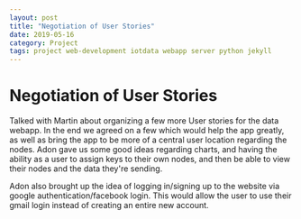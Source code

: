 ```yaml
---
layout: post
title: "Negotiation of User Stories"
date: 2019-05-16
category: Project
tags: project web-development iotdata webapp server python jekyll
---
```


# Negotiation of User Stories

Talked with Martin about organizing a few more User stories for the data webapp. In the end we agreed on a few which would help the app greatly,
as well as bring the app to be more of a central user location regarding the nodes. Adon gave us some good ideas regarding charts, and having
the ability as a user to assign keys to their own nodes, and then be able to view their nodes and the data they're sending.

Adon also brought up the idea of logging in/signing up to the website via google authentication/facebook login. This would allow the user to use their
gmail login instead of creating an entire new account.
